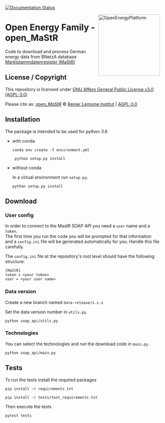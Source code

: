 ﻿[![Documentation Status](https://readthedocs.org/projects/open-mastr/badge/?version=latest)](https://open-mastr.readthedocs.io/en/latest/?badge=latest)

<a href="https://openenergyplatform.org"><img align="right" width="200" height="200" src="https://avatars2.githubusercontent.com/u/37101913?s=400&u=9b593cfdb6048a05ea6e72d333169a65e7c922be&v=4" alt="OpenEnergyPlatform"></a>

# Open Energy Family - open_MaStR

Code to download and process German energy data from BNetzA database [Marktstammdatenregister (MaStR)](https://www.marktstammdatenregister.de/MaStR)

## License / Copyright

This repository is licensed under [GNU Affero General Public License v3.0 (AGPL-3.0)](https://www.gnu.org/licenses/agpl-3.0.en.html)

Please cite as:
_[open_MaStR](https://github.com/OpenEnergyPlatform/open-MaStR)_ © [Reiner Lemoine Institut](https://reiner-lemoine-institut.de/) | [AGPL-3.0](https://github.com/OpenEnergyPlatform/open-MaStR/blob/master/LICENSE)

## Installation

The package is intended to be used for python 3.6

- with conda

    ```
    conda env create -f environment.yml
   ```
   
   ```
    python setup.py install
   ```

- without conda

    In a virtual environment run `setup.py`.

    ```
    python setup.py install
   ```

## Download

### User config
In order to connect to the MastR SOAP API you need a `user` name and a `token`. <br>
The first time you run the code you will be prompted for that information and a `config.ini` file will be generated automatically for you.
Handle this file carefully.

The `config.ini` file at the repository's root level should have the following structure:
```
[MaStR]
token = <your token>
user = <your user name>
```

### Data version

Create a new branch named `data-release/x.x.x`

Set the data version number in `utils.py`.

```
python soap_api/utils.py
```

### Technologies 

You can select the technologies and run the download code in `main.py`.

```
python soap_api/main.py
```

## Tests

To run the tests install the required packages

```
pip install -r requirements.txt

pip install -r tests/test_requirements.txt
```
Then execute the tests

```
pytest tests
```
